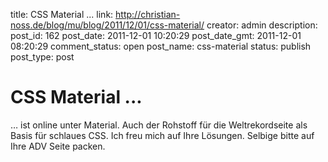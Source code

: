 title: CSS Material ...
link: http://christian-noss.de/blog/mu/blog/2011/12/01/css-material/
creator: admin
description: 
post_id: 162
post_date: 2011-12-01 10:20:29
post_date_gmt: 2011-12-01 08:20:29
comment_status: open
post_name: css-material
status: publish
post_type: post

# CSS Material ...

… ist online unter Material. Auch der Rohstoff für die Weltrekordseite als Basis für schlaues CSS. Ich freu mich auf Ihre Lösungen. Selbige bitte auf Ihre ADV Seite packen.